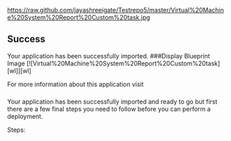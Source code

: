 https://raw.github.com/jayashreeigate/Testrepo5/master/Virtual%20Machine%20System%20Report%20Custom%20task.jpg
## Success
Your application has been successfully imported.
###Display Blueprint Image 
[![Virtual%20Machine%20System%20Report%20Custom%20task][wl]][wl]

For more information about this application visit <webpage link>


###
Your application has been successfully imported and ready to go but first there are a few final steps you need to follow before you can perform a deployment.

Steps:
